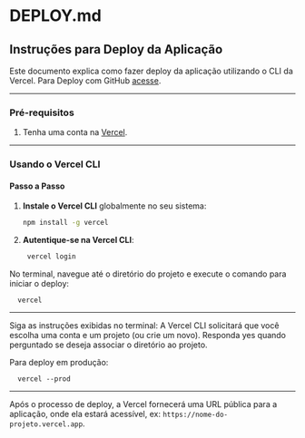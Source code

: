 # **DEPLOY.md**

## Instruções para Deploy da Aplicação

Este documento explica como fazer deploy da aplicação utilizando o CLI da Vercel.
Para Deploy com GitHub [acesse](https://blog.formacao.dev/como-fazer-o-deploy-de-uma-aplicacao-no-site-da-vercel/).

---

### **Pré-requisitos**

1. Tenha uma conta na [Vercel](https://vercel.com/).


---

### **Usando o Vercel CLI**

#### Passo a Passo

1. **Instale o Vercel CLI** globalmente no seu sistema:
   ```bash
   npm install -g vercel
   ```

2. **Autentique-se na Vercel CLI**:
    
   ```bash
    vercel login
     ```
    

No terminal, navegue até o diretório do projeto e execute o comando para iniciar o deploy:
 
      vercel

--- 
Siga as instruções exibidas no terminal:
A Vercel CLI solicitará que você escolha uma conta e um projeto (ou crie um novo).
Responda yes quando perguntado se deseja associar o diretório ao projeto.

Para deploy em produção:
 
      vercel --prod
 

--- 
Após o processo de deploy, a Vercel fornecerá uma URL pública para a aplicação, onde ela estará acessível, ex: `https://nome-do-projeto.vercel.app`.
